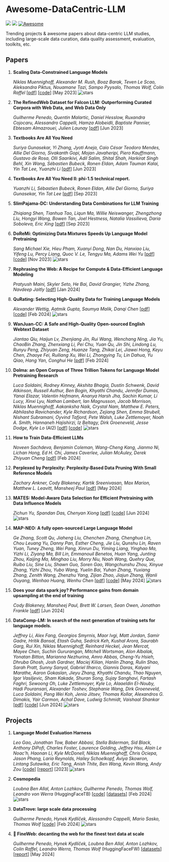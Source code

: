 # Awesome-DataCentric-LLM
![](https://img.shields.io/github/last-commit/koalazf99/Awesome-DataCentric-LLM?color=green)
![](https://img.shields.io/badge/PRs-Welcome-red)
[![Awesome](https://awesome.re/badge.svg)](https://awesome.re)

Trending projects & awesome papers about data-centric LLM studies, including large-scale data curation, data quality assessment, evaluation, toolkits, etc.

## Papers
1. **Scaling Data-Constrained Language Models**

   *Niklas Muennighoff, Alexander M. Rush, Boaz Barak, Teven Le Scao, Aleksandra Piktus, Nouamane Tazi, Sampo Pyysalo, Thomas Wolf, Colin Raffel* [[pdf](https://arxiv.org/abs/2305.16264)] [[code](https://github.com/mlfoundations/scaling)] [May 2023] ![stars](https://img.shields.io/github/stars/mlfoundations/scaling)

1. **The RefinedWeb Dataset for Falcon LLM: Outperforming Curated Corpora with Web Data, and Web Data Only**

    *Guilherme Penedo, Quentin Malartic, Daniel Hesslow, Ruxandra Cojocaru, Alessandro Cappelli, Hamza Alobeidli, Baptiste Pannier, Ebtesam Almazrouei, Julien Launay* [[pdf](https://arxiv.org/abs/2306.01116)] [Jun 2023]

1. **Textbooks Are All You Need**

    *Suriya Gunasekar, Yi Zhang, Jyoti Aneja, Caio César Teodoro Mendes, Allie Del Giorno, Sivakanth Gopi, Mojan Javaheripi, Piero Kauffmann, Gustavo de Rosa, Olli Saarikivi, Adil Salim, Shital Shah, Harkirat Singh Behl, Xin Wang, Sébastien Bubeck, Ronen Eldan, Adam Tauman Kalai, Yin Tat Lee, Yuanzhi Li* [[pdf](https://arxiv.org/abs/2306.11644)] [Jun 2023]

1. **Textbooks Are All You Need II: phi-1.5 technical report.**

    *Yuanzhi Li, Sébastien Bubeck, Ronen Eldan, Allie Del Giorno, Suriya Gunasekar, Yin Tat Lee* [[pdf](https://arxiv.org/abs/2309.05463)] [Sep 2023]

1. **SlimPajama-DC: Understanding Data Combinations for LLM Training**

    *Zhiqiang Shen, Tianhua Tao, Liqun Ma, Willie Neiswanger, Zhengzhong Liu, Hongyi Wang, Bowen Tan, Joel Hestness, Natalia Vassilieva, Daria Soboleva, Eric Xing* [[pdf](https://arxiv.org/abs/2309.10818)] [Sep 2023]

1. **DoReMi: Optimizing Data Mixtures Speeds Up Language Model Pretraining**

    *Sang Michael Xie, Hieu Pham, Xuanyi Dong, Nan Du, Hanxiao Liu, Yifeng Lu, Percy Liang, Quoc V. Le, Tengyu Ma, Adams Wei Yu* [[pdf](https://arxiv.org/abs/2305.10429)] [[code](https://github.com/sangmichaelxie/doremi)] [Nov 2023] ![stars](https://img.shields.io/github/stars/sangmichaelxie/doremi)

1. **Rephrasing the Web: A Recipe for Compute & Data-Efficient Language Modeling**

    *Pratyush Maini, Skyler Seto, He Bai, David Grangier, Yizhe Zhang, Navdeep Jaitly* [[pdf](https://arxiv.org/abs/2401.16380)] [Jan 2024]

1. **QuRating: Selecting High-Quality Data for Training Language Models**

    *Alexander Wettig, Aatmik Gupta, Saumya Malik, Danqi Chen* [[pdf](https://arxiv.org/abs/2402.09739)] [[code](https://github.com/princeton-nlp/QuRating)] [Feb 2024] ![stars](https://img.shields.io/github/stars/princeton-nlp/QuRating)

1. **WanJuan-CC: A Safe and High-Quality Open-sourced English Webtext Dataset**

    *Jiantao Qiu, Haijun Lv, Zhenjiang Jin, Rui Wang, Wenchang Ning, Jia Yu, ChaoBin Zhang, Zhenxiang Li, Pei Chu, Yuan Qu, Jin Shi, Lindong Lu, Runyu Peng, Zhiyuan Zeng, Huanze Tang, Zhikai Lei, Jiawei Hong, Keyu Chen, Zhaoye Fei, Ruiliang Xu, Wei Li, Zhongying Tu, Lin Dahua, Yu Qiao, Hang Yan, Conghui He* [[pdf](https://arxiv.org/abs/2402.19282)] [Feb 2024]

1. **Dolma: an Open Corpus of Three Trillion Tokens for Language Model Pretraining Research**

    *Luca Soldaini, Rodney Kinney, Akshita Bhagia, Dustin Schwenk, David Atkinson, Russell Authur, Ben Bogin, Khyathi Chandu, Jennifer Dumas, Yanai Elazar, Valentin Hofmann, Ananya Harsh Jha, Sachin Kumar, Li Lucy, Xinxi Lyu, Nathan Lambert, Ian Magnusson, Jacob Morrison, Niklas Muennighoff, Aakanksha Naik, Crystal Nam, Matthew E. Peters, Abhilasha Ravichander, Kyle Richardson, Zejiang Shen, Emma Strubell, Nishant Subramani, Oyvind Tafjord, Pete Walsh, Luke Zettlemoyer, Noah A. Smith, Hannaneh Hajishirzi, Iz Beltagy, Dirk Groeneveld, Jesse Dodge, Kyle Lo* (AI2) [[pdf](https://arxiv.org/abs/2402.00159)] [[code](https://github.com/allenai/dolma)] ![stars](https://img.shields.io/github/stars/allenai/dolma)

1. **How to Train Data-Efficient LLMs**

    *Noveen Sachdeva, Benjamin Coleman, Wang-Cheng Kang, Jianmo Ni, Lichan Hong, Ed H. Chi, James Caverlee, Julian McAuley, Derek Zhiyuan Cheng* [[pdf](https://arxiv.org/abs/2402.09668)] [Feb 2024]

1. **Perplexed by Perplexity: Perplexity-Based Data Pruning With Small Reference Models**

    *Zachary Ankner, Cody Blakeney, Kartik Sreenivasan, Max Marion, Matthew L. Leavitt, Mansheej Paul* [[pdf](https://arxiv.org/abs/2405.20541)] [May 2024]

1. **MATES: Model-Aware Data Selection for Efficient Pretraining with Data Influence Models**

    *Zichun Yu, Spandan Das, Chenyan Xiong* [[pdf](https://arxiv.org/abs/2406.06046)] [[code](https://github.com/cxcscmu/MATES)] [Jun 2024] ![stars](https://img.shields.io/github/stars/cxcscmu/MATES)

1. **MAP-NEO: A fully open-sourced Large Language Model**

    *Ge Zhang, Scott Qu, Jiaheng Liu, Chenchen Zhang, Chenghua Lin, Chou Leuang Yu, Danny Pan, Esther Cheng, Jie Liu, Qunshu Lin, Raven Yuan, Tuney Zheng, Wei Pang, Xinrun Du, Yiming Liang, Yinghao Ma, Yizhi Li, Ziyang Ma, Bill Lin, Emmanouil Benetos, Huan Yang, Junting Zhou, Kaijing Ma, Minghao Liu, Morry Niu, Noah Wang, Quehry Que, Ruibo Liu, Sine Liu, Shawn Guo, Soren Gao, Wangchunshu Zhou, Xinyue Zhang, Yizhi Zhou, Yubo Wang, Yuelin Bai, Yuhan Zhang, Yuxiang Zhang, Zenith Wang, Zhenzhu Yang, Zijian Zhao, Jiajun Zhang, Wanli Ouyang, Wenhao Huang, Wenhu Chen* [[pdf](https://arxiv.org/abs/2405.19327)] [[code](https://github.com/multimodal-art-projection/MAP-NEO)] [May 2024] ![stars](https://img.shields.io/github/stars/multimodal-art-projection/MAP-NEO)

1. **Does your data spark joy? Performance gains from domain upsampling at the end of training**

    *Cody Blakeney, Mansheej Paul, Brett W. Larsen, Sean Owen, Jonathan Frankle* [[pdf](https://arxiv.org/pdf/2406.03476)] [Jun 2024]

1. **DataComp-LM: In search of the next generation of training sets for language models.**
    
    *Jeffrey Li, Alex Fang, Georgios Smyrnis, Maor Ivgi, Matt Jordan, Samir Gadre, Hritik Bansal, Etash Guha, Sedrick Keh, Kushal Arora, Saurabh Garg, Rui Xin, Niklas Muennighoff, Reinhard Heckel, Jean Mercat, Mayee Chen, Suchin Gururangan, Mitchell Wortsman, Alon Albalak, Yonatan Bitton, Marianna Nezhurina, Amro Abbas, Cheng-Yu Hsieh, Dhruba Ghosh, Josh Gardner, Maciej Kilian, Hanlin Zhang, Rulin Shao, Sarah Pratt, Sunny Sanyal, Gabriel Ilharco, Giannis Daras, Kalyani Marathe, Aaron Gokaslan, Jieyu Zhang, Khyathi Chandu, Thao Nguyen, Igor Vasiljevic, Sham Kakade, Shuran Song, Sujay Sanghavi, Fartash Faghri, Sewoong Oh, Luke Zettlemoyer, Kyle Lo, Alaaeldin El-Nouby, Hadi Pouransari, Alexander Toshev, Stephanie Wang, Dirk Groeneveld, Luca Soldaini, Pang Wei Koh, Jenia Jitsev, Thomas Kollar, Alexandros G. Dimakis, Yair Carmon, Achal Dave, Ludwig Schmidt, Vaishaal Shankar* [[pdf](https://arxiv.org/abs/2406.11794v1)] [[code](https://github.com/mlfoundations/dclm)] [Jun 2024] ![stars](https://img.shields.io/github/stars/mlfoundations/dclm)

## Projects
1. **Language Model Evaluation Harness**

    *Leo Gao, Jonathan Tow, Baber Abbasi, Stella Biderman, Sid Black, Anthony DiPofi, Charles Foster, Laurence Golding, Jeffrey Hsu, Alain Le Noac'h, Haonan Li, Kyle McDonell, Niklas Muennighoff, Chris Ociepa, Jason Phang, Laria Reynolds, Hailey Schoelkopf, Aviya Skowron, Lintang Sutawika, Eric Tang, Anish Thite, Ben Wang, Kevin Wang, Andy Zou* [[code](https://github.com/EleutherAI/lm-evaluation-harness)] [[report](https://arxiv.org/pdf/2405.14782)] [2023] ![stars](https://img.shields.io/github/stars/EleutherAI/lm-evaluation-harness)

1. **Cosmopedia** 

    *Loubna Ben Allal, Anton Lozhkov, Guilherme Penedo, Thomas Wolf, Leandro von Werra* (HuggingFaceTB) [[code](https://github.com/huggingface/cosmopedia)] [[datasets](https://huggingface.co/datasets/HuggingFaceTB/cosmopedia)] [Feb 2024] ![stars](https://img.shields.io/github/stars/huggingface/cosmopedia)

1. **DataTrove: large scale data processing**

    *Guilherme Penedo, Hynek Kydlíček, Alessandro Cappelli, Mario Sasko, Thomas Wolf* [[code](https://github.com/huggingface/datatrove)] [Feb 2024] ![stars](https://img.shields.io/github/stars/huggingface/datatrove)

1. **🍷 FineWeb: decanting the web for the finest text data at scale**

    *Guilherme Penedo, Hynek Kydlíček, Loubna Ben Allal, Anton Lozhkov, Colin Raffel, Leandro Werra, Thomas Wolf* (HuggingFaceFW) [[datasets](https://huggingface.co/collections/HuggingFaceFW/fineweb-datasets-662458592d61edba3d2f245d)] [[report](https://huggingface.co/spaces/HuggingFaceFW/blogpost-fineweb-v1)] [May 2024]
